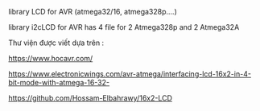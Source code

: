 library LCD for AVR (atmega32/16, atmega328p....)

library i2cLCD for AVR has 4 file for 2 Atmega328p and 2 Atmega32A


Thư viện được viết dựa trên :

https://www.hocavr.com/ 


https://www.electronicwings.com/avr-atmega/interfacing-lcd-16x2-in-4-bit-mode-with-atmega-16-32-


https://github.com/Hossam-Elbahrawy/16x2-LCD



